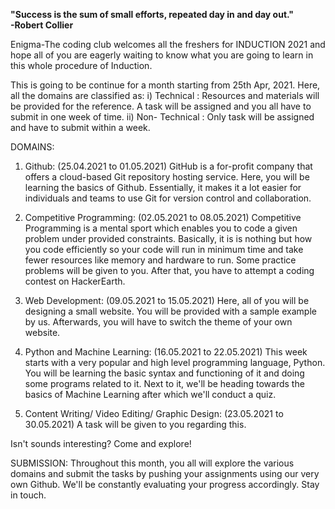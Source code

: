 
**"Success is the sum of small efforts, repeated day in and day out."**
<br>
**-Robert Collier**

Enigma-The coding club welcomes all the freshers for INDUCTION 2021 and hope all of you are eagerly waiting to know what you are going to learn in this whole procedure of Induction. 

This is going to be continue for a month starting from 25th Apr, 2021. Here, all the domains are classified as: 
i) Technical : Resources and materials will be provided for the reference. A task will be assigned and you all have to submit in one week of time.
ii) Non- Technical : Only task will be assigned and have to submit within a week.

DOMAINS:
1. Github: (25.04.2021 to 01.05.2021)
GitHub is a for-profit company that offers a cloud-based Git repository hosting service. Here, you will be learning the basics of Github. Essentially, it makes it a lot easier for individuals and teams to use Git for version control and collaboration.

2. Competitive Programming: (02.05.2021 to 08.05.2021)
Competitive Programming is a mental sport which enables you to code a given problem under provided constraints. Basically, it is is nothing but how you code efficiently so your code will run in minimum time and take fewer resources like memory and hardware to run. Some practice problems will be given to you. After that, you have to attempt a coding contest on HackerEarth.

3. Web Development: (09.05.2021 to 15.05.2021)
Here, all of you will be designing a small website. You will be provided with a sample example by us. Afterwards, you will have to switch the theme of your own website. 

4. Python and Machine Learning: (16.05.2021 to 22.05.2021)
This week starts with a very popular and high level programming language, Python. You will be learning the basic syntax and functioning of it and doing some programs related to it. Next to it, we'll be heading towards the basics of Machine Learning after which we'll conduct a quiz.   

5. Content Writing/ Video Editing/ Graphic Design: (23.05.2021 to 30.05.2021)
A task will be given to you regarding this.

Isn't sounds interesting? Come and explore!

SUBMISSION:
Throughout this month, you all will explore the various domains and submit the tasks by pushing your assignments using our very own Github. We'll be constantly evaluating your progress accordingly. Stay in touch.
